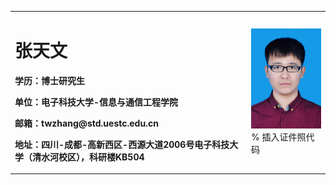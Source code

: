 <table border="0">
  <tr>
    <td width="75%">
      <h1>张天文</h1>
      <p><b>学历：博士研究生</b></p>
      <p><b>单位：电子科技大学-信息与通信工程学院</b></p>
      <p><b>邮箱：twzhang@std.uestc.edu.cn</b></p>
      <p><b>地址：四川-成都-高新西区-西源大道2006号电子科技大学（清水河校区），科研楼KB504</b></p>
    </td>
    <td width="25%">
      <img src="/TianwenZhang.jpg" width="100%">      % 插入证件照代码
    </td>
  </tr>
</table>
